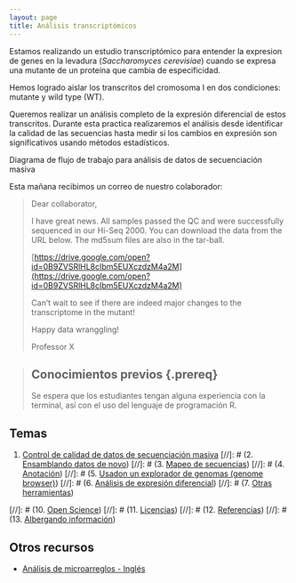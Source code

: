 ```yaml
---
layout: page
title: Análisis transcriptómicos
---
```


Estamos realizando un estudio transcriptómico para entender la expresion de genes
en la levadura (*Saccharomyces cerevisiae*) cuando se expresa una 
mutante de un proteína que cambia de especificidad.

Hemos logrado aislar los transcritos del cromosoma I en dos condiciones: mutante y 
wild type (WT).

Queremos realizar un análisis completo de la expresión diferencial de estos transcritos. 
Durante esta practica realizaremos el análisis desde identificar la calidad de las secuencias
hasta medir si los cambios en expresión son significativos usando métodos estadísticos.

Diagrama de flujo de trabajo para análisis de datos de secuenciación masiva

Esta mañana recibimos un correo de nuestro colaborador:

>
>Dear collaborator,
>
>I have great news. All samples passed the QC and were successfully sequenced in 
>our Hi-Seq 2000. You can download the data from the URL below. The md5sum files are also 
>in the tar-ball.  
>
>[https://drive.google.com/open?id=0B9ZVSRlHL8cIbm5EUXczdzM4a2M](https://drive.google.com/open?id=0B9ZVSRlHL8cIbm5EUXczdzM4a2M)
>
>Can’t wait to see if there are indeed major changes to the transcriptome in the mutant! 
>
>Happy data wranggling!
>
>Professor X


> ## Conocimientos previos {.prereq}
>
> Se espera que los estudiantes tengan alguna experiencia con la terminal,
> así con el uso del lenguaje de programación R. 


## Temas

1.  [Control de calidad de datos de secuenciación masiva](01-quality.html)
[//]: # (2.  [Ensamblando datos de novo](02-assembly.html))
[//]: # (3.  [Mapeo de secuencias](03-mapping.html))
[//]: # (4.  [Anotación](04-annotation.html))
[//]: # (5.  [Usadon un explorador de genomas (genome browser)](05-genomebrowser.html))
[//]: # (6.  [Análisis de expresión diferencial](06-diffexpression.html))
[//]: # (7.  [Otras herramientas](07-others.html))


[//]: # (10. [Open Science](10-open.html))
[//]: # (11. [Licencias](11-licensing.html))
[//]: # (12. [Referencias](12-citation.html))
[//]: # (13. [Albergando información](13-hosting.html))

## Otros recursos

*   [Análisis de microarreglos - Inglés](microarrays.html)

